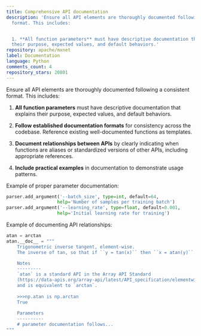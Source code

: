 ```yaml
---
title: Comprehensive API documentation
description: 'Ensure all API elements are thoroughly documented following a consistent
  format. This includes:


  1. **All function parameters** must have descriptive documentation that explains
  their purpose, expected values, and default behaviors.'
repository: apache/mxnet
label: Documentation
language: Python
comments_count: 4
repository_stars: 20801
---
```


Ensure all API elements are thoroughly documented following a consistent format. This includes:

1. **All function parameters** must have descriptive documentation that explains their purpose, expected values, and default behaviors.

2. **Follow established documentation formats** for consistency across the codebase. Reference existing well-documented functions as templates.

3. **Document relationships between APIs** by clearly indicating when functions are aliases or standardized versions of other APIs, including appropriate references.

4. **Include practical examples** in documentation to demonstrate usage patterns.

Example of proper parameter documentation:
```python
parser.add_argument('--batch_size', type=int, default=64,
                   help='Number of samples per training batch')
parser.add_argument('--learning_rate', type=float, default=0.001,
                   help='Initial learning rate for training')
```

Example of documenting API relationships:
```python
atan = arctan
atan.__doc__ = """
    Trigonometric inverse tangent, element-wise.
    The inverse of tan, so that if ``y = tan(x)`` then ``x = atan(y)``.

    Notes
    ---------
    `atan` is a standard API in the Array API Standard
    (https://data-apis.org/array-api/latest/API_specification/elementwise_functions.html#atan-x)
    and is equivalent to `arctan`.
    
    >>>np.atan is np.arctan
    True
    
    Parameters
    ----------
    # parameter documentation follows...
"""
```

